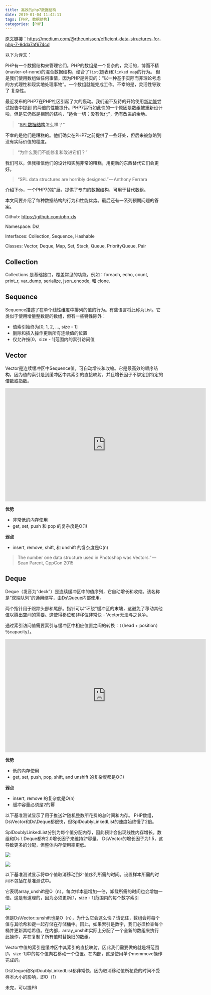 ```yaml
---
title: 高效的php7数据结构
date: 2019-01-04 11:42:11
tags: [PHP, 数据结构]
categories: [PHP]
---
```


原文链接：https://medium.com/@rtheunissen/efficient-data-structures-for-php-7-9dda7af674cd

以下为译文：

PHP有一个数据结构来管理它们。PHP的数组是一个复杂的，灵活的，博而不精(master-of-none)的混合数据结构，结合了`list`(链表)和`linked map`的行为。
但是我们使用数组做任何事情，因为PHP是务实的：“以一种基于实际而非理论考虑的方式理性和现实地处理事物”。一个数组就能完成工作。不幸的是，灵活性导致了
复杂性。

最近发布的PHP7在PHP社区引起了大的轰动。我们迫不及待的开始使用[新功能](http://php.net/manual/en/migration70.new-features.php)尝试报告中提到
的两倍的性能提升。PHP7运行如此快的一个原因是数组被重新设计啦，但是它仍然是相同的结构，“适合一切；没有优化”，仍有改进的余地。

> “[SPL数据结构](http://php.net/manual/en/spl.datastructures.php)怎么样？”

不幸的是他们是糟糕的。他们确实在PHP7之前提供了一些好处，但后来被忽略到没有实际价值的程度。

> “为什么我们不能修复和改进它们？”

我们可以，但我相信他们的设计和实施非常的糟糕，用更新的东西替代它们会更好。

> “SPL data structures are horribly designed.” — Anthony Ferrara

介绍下`ds`，一个PHP7的扩展，提供了专门的数据结构，可用于替代数组。

本文简要介绍了每种数据结构的行为和性能优势。最后还有一系列预期问题的答案。

Github: https://github.com/php-ds

Namespace: Ds\\

Interfaces: Collection, Sequence, Hashable

Classes: Vector, Deque, Map, Set, Stack, Queue, PriorityQueue, Pair

## Collection

Collections 是基础接口，覆盖常见的功能，例如：foreach, echo, count, print_r, var_dump, serialize, json_encode, 和 clone.

## Sequence

Sequence描述了在单个线性维度中排列的值的行为。有些语言将此称为List。它类似于使用增量整数键的数组，但有一些特性除外：
- 值索引始终为[0, 1, 2, …, size - 1]
- 删除和插入操作更新所有连续值的位置
- 仅允许按[0，size  -  1]范围内的索引访问值

## Vector

Vector是连续缓冲区中Sequence值，可自动增长和收缩。它是最高效的顺序结构，因为值的索引是到缓冲区中其索引的直接映射，并且增长因子不绑定到特定的倍数或指数。

<iframe src="https://player.vimeo.com/video/154438958" width="640" height="360" frameborder="0" allowfullscreen></iframe>

**优势**

- 非常低的内存使用
- get, set, push 和 pop 的复杂度是O(1)

**弱点** 

- insert, remove, shift, 和 unshift 的复杂度是O(n)

> The number one data structure used in Photoshop was Vectors.” — Sean Parent, CppCon 2015

## Deque

Deque（发音为“deck”）是连续缓冲区中的值序列，它自动增长和收缩。该名称是“双端队列”的通用缩写，由Ds\Queue内部使用。

两个指针用于跟踪头部和尾部。指针可以“环绕”缓冲区的末端，这避免了移动其他值以腾出空间的需要。这使得移位和非移位非常快 - Vector无法与之竞争。

通过索引访问值需要索引与缓冲区中相应位置之间的转换：（（head + position）％capacity）。

<iframe src="https://player.vimeo.com/video/154438012" width="640" height="360" frameborder="0" allowfullscreen></iframe>

**优势**

- 低的内存使用
- get, set, push, pop, shift, and unshift 的复杂度都是O(1)

**弱点**

- insert, remove 的复杂度是O(n)
- 缓冲容量必须是2的幂


以下基准测试显示了用于推送2ⁿ随机整数所花费的总时间和内存。 PHP数组，Ds\Vector和Ds\Deque都很快，但SplDoublyLinkedList的速度始终慢了2倍。

SplDoublyLinkedList分别为每个值分配内存，因此预计会出现线性内存增长。数组和Ds \ Deque都有2.0增长因子来维持2ⁿ容量。 Ds\Vector的增长因子为1.5，这导致更多的分配，但整体内存使用率更低。

![](https://cdn-images-1.medium.com/max/1600/1*BZVzcscdpcUg8SZmvUEjQQ.gif)

![](https://cdn-images-1.medium.com/max/1600/1*FHxbwYbZ75l_pSEvWmNCig.gif)


以下基准测试显示将单个值取消移动到2ⁿ值序列所需的时间。设置样本所需的时间不包括在基准测试中。

它表明array_unshift是O（n）。每次样本量增加一倍，卸载所需的时间也会增加一倍。这是有道理的，因为必须更新[1，size  -  1]范围内的每个数字索引

![](https://cdn-images-1.medium.com/max/2000/1*7lF6nsm9MlvpHZ-IzFCLdw.gif)

但是Ds\Vector::unshift也是O（n），为什么它会这么快？请记住，数组会将每个值与其哈希和键一起存储在存储桶中。因此，如果索引是数字，我们必须检查每个桶并更新其哈希值。在内部，array_unshift实际上分配了一个全新的数组来执行此操作，并在复制了所有值时替换旧的数组。

Vector中值的索引是缓冲区中其索引的直接映射，因此我们需要做的就是将范围[1，size-1]中的每个值向右移动一个位置。在内部，这是使用单个memmove操作完成的。

Ds\Deque和SplDoublyLinkedList都非常快，因为取消移动值所花费的时间不受样本大小的影响，即O（1）


未完，可以提PR